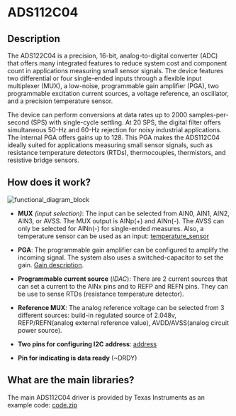 # ADS112C04  

## Description 
The ADS122C04 is a precision, 16-bit, analog-to-digital converter (ADC) that offers many integrated features to reduce system cost and component count in applications measuring small sensor signals. The device features two differential or four single-ended inputs through a flexible input multiplexer (MUX), a low-noise, programmable gain amplifier (PGA), two programmable excitation current sources, a voltage reference, an oscillator, and a precision temperature sensor.  

The device can perform conversions at data rates up to 2000 samples-per-second (SPS) with single-cycle settling. At 20 SPS, the digital filter offers simultaneous 50-Hz and 60-Hz rejection for noisy industrial applications. The internal PGA offers gains up to 128. This PGA makes the ADS112C04 ideally suited for applications measuring small sensor signals, such as resistance temperature detectors (RTDs), thermocouples, thermistors, and resistive bridge sensors. 

## How does it work?
![functional_diagram_block](https://user-images.githubusercontent.com/72839552/151069685-0ab7d038-0e03-4c45-b663-1d20fb2735c6.JPG)  
 - **MUX** *(input selection)*: The input can be selected from AIN0, AIN1, AIN2, AIN3, or AVSS. The MUX output is AINp(+) and AINn(-). The AVSS can only be selected for AINn(-) for single-ended measures.  Also, a temperature sensor can be used as an input: [temperature_sensor](https://user-images.githubusercontent.com/72839552/151074039-c37bb740-a61c-4d7f-b767-b82d83fcb35c.JPG)

 - **PGA**: The programmable gain amplifier can be configured to amplify the incoming signal. The system also uses a switched-capacitor to set the gain. [Gain description](https://user-images.githubusercontent.com/72839552/151073672-82be4148-f497-4c45-9524-05cfa7692905.JPG).  
 
 - **Programmable current source** (*IDAC*): There are 2 current sources that can set a current to the AINx pins and to REFP and REFN pins. They can be use to sense RTDs (resistance temperature detector).  

 - **Reference MUX**: The analog reference voltage can be selected from 3 different sources: build-in regulated source of 2.048v, REFP/REFN(analog external reference value), AVDD/AVSS(analog circuit power source).

 - **Two pins for configuring I2C address**: [address](https://user-images.githubusercontent.com/72839552/151076076-6c353bac-b2a4-471f-b377-95c38b8e0339.JPG)

 - **Pin for indicating is data ready** (~DRDY)
  
## What are the main libraries?  
The main ADS112C04 driver is provided by Texas Instruments as an example code:  [code.zip](https://github.com/aralce/ADS112C04/files/7937650/sbam381.zip)  
